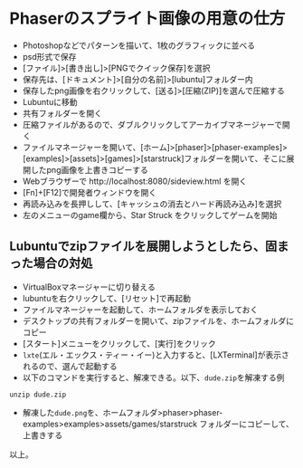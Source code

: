 # Phaserのスプライト画像の用意の仕方
- Photoshopなどでパターンを描いて、1枚のグラフィックに並べる
- psd形式で保存
- [ファイル]>[書き出し]>[PNGでクイック保存]を選択
- 保存先は、[ドキュメント]>[自分の名前]>[lubuntu]フォルダー内
- 保存したpng画像を右クリックして、[送る]>[圧縮(ZIP)]を選んで圧縮する
- Lubuntuに移動
- 共有フォルダーを開く
- 圧縮ファイルがあるので、ダブルクリックしてアーカイブマネージャーで開く
- ファイルマネージャーを開いて、[ホーム]>[phaser]>[phaser-examples]>[examples]>[assets]>[games]>[starstruck]フォルダーを開いて、そこに展開したpng画像を上書きコピーする
- Webブラウザーで http://localhost:8080/sideview.html を開く
- [Fn]+[F12]で開発者ウィンドウを開く
- 再読み込みを長押しして、[キャッシュの消去とハード再読み込み]を選択
- 左のメニューのgame欄から、Star Struck をクリックしてゲームを開始

## Lubuntuでzipファイルを展開しようとしたら、固まった場合の対処
- VirtualBoxマネージャーに切り替える
- lubuntuを右クリックして、[リセット]で再起動
- ファイルマネージャーを起動して、ホームフォルダを表示しておく
- デスクトップの共有フォルダーを開いて、zipファイルを、ホームフォルダにコピー
- [スタート]メニューをクリックして、[実行]をクリック
- `lxte`(エル・エックス・ティー・イー)と入力すると、[LXTerminal]が表示されるので、選んで起動する
- 以下のコマンドを実行すると、解凍できる。以下、`dude.zip`を解凍する例
```
unzip dude.zip
```
- 解凍した`dude.png`を、ホームフォルダ>phaser>phaser-examples>examples>assets/games/starstruck フォルダーにコピーして、上書きする

以上。

